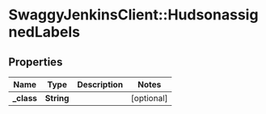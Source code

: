 # SwaggyJenkinsClient::HudsonassignedLabels

## Properties
Name | Type | Description | Notes
------------ | ------------- | ------------- | -------------
**_class** | **String** |  | [optional] 


